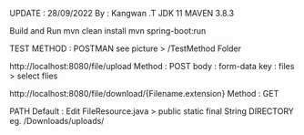 UPDATE : 28/09/2022
By : Kangwan .T
JDK 11 MAVEN 3.8.3


Build and Run
mvn clean install
mvn spring-boot:run

TEST METHOD  : POSTMAN
see picture > /TestMethod Folder 

http://localhost:8080/file/upload
Method : POST
body : form-data
key : files > select flies

http://localhost:8080/file/download/{Filename.extension}
Method : GET

PATH Default : Edit FileResource.java >  public static final String DIRECTORY 
eg. /Downloads/uploads/
